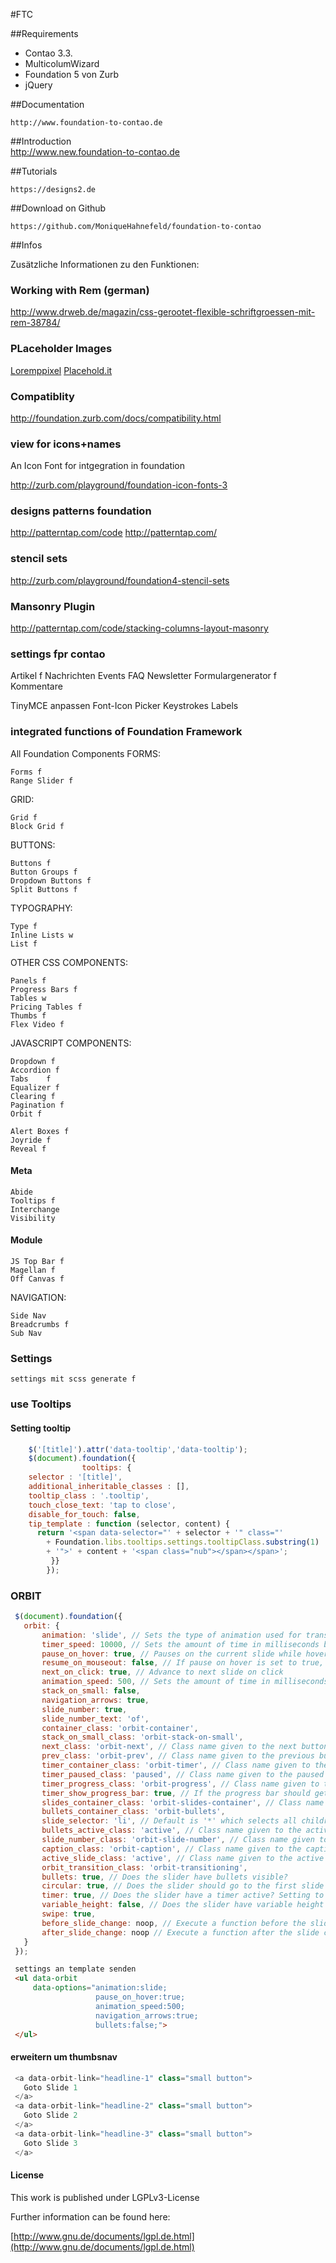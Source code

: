#FTC

##Requirements

- Contao 3.3.
- MulticolumWizard
- Foundation 5 von Zurb
- jQuery


##Documentation

	http://www.foundation-to-contao.de
	
	
##Introduction	
	http://www.new.foundation-to-contao.de
	
##Tutorials	

	https://designs2.de
	
##Download on Github

	https://github.com/MoniqueHahnefeld/foundation-to-contao

	
##Infos

Zusätzliche Informationen zu den Funktionen:


### Working with Rem (german)
http://www.drweb.de/magazin/css-gerootet-flexible-schriftgroessen-mit-rem-38784/

### PLaceholder Images

[Loremppixel](http://lorempixel.com/800/800/cats/designs2/)
[Placehold.it](http://placehold.it/)

### Compatiblity
http://foundation.zurb.com/docs/compatibility.html

### view for icons+names

An Icon Font for intgegration in foundation

http://zurb.com/playground/foundation-icon-fonts-3


### designs patterns foundation
http://patterntap.com/code
http://patterntap.com/

### stencil sets 
http://zurb.com/playground/foundation4-stencil-sets

### Mansonry Plugin 
http://patterntap.com/code/stacking-columns-layout-masonry

### settings fpr contao
Artikel f
Nachrichten
Events
FAQ
Newsletter
Formulargenerator f
Kommentare

TinyMCE anpassen
Font-Icon Picker
Keystrokes
Labels


### integrated functions of Foundation Framework


All Foundation Components
FORMS:

	Forms f
	Range Slider f 
 
GRID:

	Grid f
	Block Grid f

BUTTONS:

	Buttons f
	Button Groups f
	Dropdown Buttons f
	Split Buttons f

 
TYPOGRAPHY:

	Type f
	Inline Lists w
	List f

OTHER CSS COMPONENTS:

	Panels f
	Progress Bars f
	Tables w
	Pricing Tables f
	Thumbs f
	Flex Video f
 
JAVASCRIPT COMPONENTS:

 
	Dropdown f
	Accordion f
	Tabs	f
	Equalizer f
	Clearing f
	Pagination f
	Orbit f
	
	Alert Boxes f
	Joyride f
	Reveal f
 
#### Meta
 
	Abide
	Tooltips f 
	Interchange
	Visibility

#### Module 

	JS Top Bar f
	Magellan f
	Off Canvas f
  
 NAVIGATION:
  
	Side Nav 
	Breadcrumbs f
	Sub Nav
 
 
### Settings
 
	settings mit scss generate f
 
### use Tooltips
 
#### Setting tooltip
```javascript
    $('[title]').attr('data-tooltip','data-tooltip');
	$(document).foundation({
  				tooltips: {
    selector : '[title]',
    additional_inheritable_classes : [],
    tooltip_class : '.tooltip',
    touch_close_text: 'tap to close',
    disable_for_touch: false,
    tip_template : function (selector, content) {
      return '<span data-selector="' + selector + '" class="'
        + Foundation.libs.tooltips.settings.tooltipClass.substring(1)
        + '">' + content + '<span class="nub"></span></span>';
   		 }}
  		});
```
### ORBIT
```javascript
 $(document).foundation({
   orbit: {
       animation: 'slide', // Sets the type of animation used for transitioning between slides, can also be 'fade'
       timer_speed: 10000, // Sets the amount of time in milliseconds before transitioning a slide
       pause_on_hover: true, // Pauses on the current slide while hovering
       resume_on_mouseout: false, // If pause on hover is set to true, this setting resumes playback after mousing out of slide
       next_on_click: true, // Advance to next slide on click
       animation_speed: 500, // Sets the amount of time in milliseconds the transition between slides will last
       stack_on_small: false,
       navigation_arrows: true,
       slide_number: true,
       slide_number_text: 'of',
       container_class: 'orbit-container',
       stack_on_small_class: 'orbit-stack-on-small',
       next_class: 'orbit-next', // Class name given to the next button
       prev_class: 'orbit-prev', // Class name given to the previous button
       timer_container_class: 'orbit-timer', // Class name given to the timer
       timer_paused_class: 'paused', // Class name given to the paused button
       timer_progress_class: 'orbit-progress', // Class name given to the progress bar
       timer_show_progress_bar: true, // If the progress bar should get shown (false skips computation)
       slides_container_class: 'orbit-slides-container', // Class name given to the
       bullets_container_class: 'orbit-bullets',
       slide_selector: 'li', // Default is '*' which selects all children under the container
       bullets_active_class: 'active', // Class name given to the active bullet
       slide_number_class: 'orbit-slide-number', // Class name given to the slide number
       caption_class: 'orbit-caption', // Class name given to the caption
       active_slide_class: 'active', // Class name given to the active slide
       orbit_transition_class: 'orbit-transitioning',
       bullets: true, // Does the slider have bullets visible?
       circular: true, // Does the slider should go to the first slide after showing the last?
       timer: true, // Does the slider have a timer active? Setting to false disables the timer.
       variable_height: false, // Does the slider have variable height content?
       swipe: true,
       before_slide_change: noop, // Execute a function before the slide changes
       after_slide_change: noop // Execute a function after the slide changes
   }
 });
```
```html
 settings an template senden
 <ul data-orbit
     data-options="animation:slide;
                   pause_on_hover:true;
                   animation_speed:500;
                   navigation_arrows:true;
                   bullets:false;">
 </ul>
 ```
#### erweitern um thumbsnav

```javascript
 <a data-orbit-link="headline-1" class="small button">
   Goto Slide 1
 </a>
 <a data-orbit-link="headline-2" class="small button">
   Goto Slide 2
 </a>
 <a data-orbit-link="headline-3" class="small button">
   Goto Slide 3
 </a>
```
#### License

This work is published under LGPLv3-License

Further information can be found here: 

[http://www.gnu.de/documents/lgpl.de.html](http://www.gnu.de/documents/lgpl.de.html)

